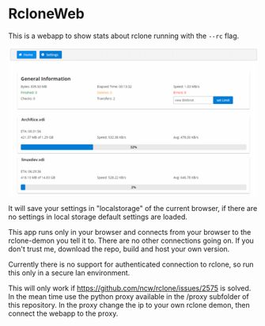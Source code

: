 # RcloneWeb

This is a webapp to show stats about rclone running with the `--rc` flag.

![alt text](./images/screenshot.png "Screenshot of app")

It will save your settings in "localstorage" of the current browser, if there are no settings in local storage default settings are loaded.

This app runs only in your browser and connects from your browser to the rclone-demon you tell it to. There are no other connections going on. If you don't trust me, download the repo, build and host your own version.

Currently there is no support for authenticated connection to rclone, so run this only in a secure lan environment.

This will only work if https://github.com/ncw/rclone/issues/2575 is solved. In the mean time use the python proxy available in the /proxy subfolder of this repository.
In the proxy change the ip to your own rclone demon, then connect the webapp to the proxy.
